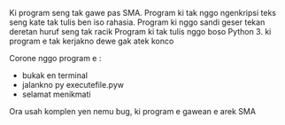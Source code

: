 Ki program seng tak gawe pas SMA. Program ki tak nggo ngenkripsi teks seng kate tak tulis ben iso rahasia. Program ki nggo sandi geser tekan deretan huruf seng tak racik
Program ki tak tulis nggo boso Python 3. ki program e tak kerjakno dewe gak atek konco

Corone nggo program e :
- bukak en terminal
- jalankno py executefile.pyw
- selamat menikmati

Ora usah komplen yen nemu bug, ki program e gawean e arek SMA
